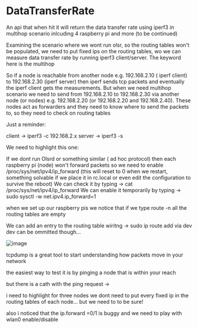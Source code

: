# DataTransferRate
An api that when hit it will return the data transfer rate using iperf3 in multihop scenario inlcuding 4 raspberry pi and more (to be continued)

Examining the scenario where we wont run olsr, so the routing tables won't be populated, we need to put fixed ips on the routing tables, wo we can measure data transfer rate by running iperf3 client/server. The keyword here is the multihop 

So if a node is reachable from another node e.g. 192.168.2.10 ( iperf client) to 192.168.2.30 (iperf server) then iperf sends tcp packets and eventually the iperf client gets the measurements. But when we need multihop scenario we need to send from 192.168.2.10 to 192.168.2.30 via another node (or nodes) e.g. 192.168.2.20 (or 192.168.2.20 and 192.168.2.40). These nodes act as forwarders and they need to know where to send the packets to, so they need to check on routing tables

Just a reminder:

client -> iperf3 -c 192.168.2.x
server -> iperf3 -s

We need to highlight this one:

If we dont run Olsrd or something similar ( ad hoc protocol) then each raspberry pi (node) won't forward packets so we need to enable /proc/sys/net/ipv4/ip_forward (this will reset to 0 when we restart, something solvable if we place it in rc.local or even edit the configuration to survive the reboot)
We can check it by typing -> cat /proc/sys/net/ipv4/ip_forward
We can enable it temporarily by typing -> sudo sysctl -w net.ipv4.ip_forward=1


when we set up our raspberry pis we notice that if we type route -n all the routing tables are empty 

We can add an entry to the routing table wiritng -> sudo ip route add <destination-network> via <next-hop-ip> dev <interface> 
dev <interface> can be ommitted though...


![image](https://github.com/user-attachments/assets/cc5407c0-15b8-4b5e-b0e0-6b338595c390)


tcpdump is a great tool to start understanding how packets move in your network

the easiest way to test it is by pinging a node that is within your reach 

but there is a cath with the ping request ->


i need to highlight for three nodes we dont need to put every fixed ip in the routing tables of each node...
but we need to to be sure!

also i noticed that the ip.forward =0/1 is buggy and we need to play with wlan0 enable/disable



